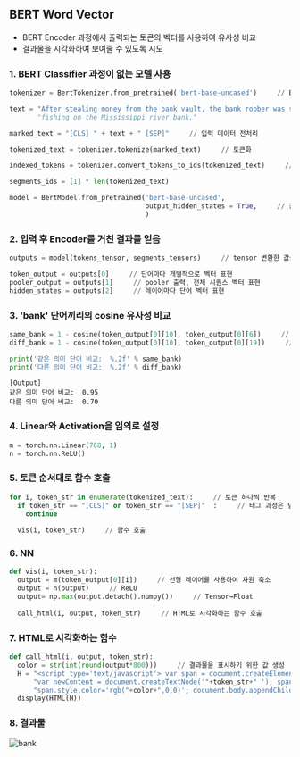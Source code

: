 ## BERT Word Vector
- BERT Encoder 과정에서 출력되는 토큰의 벡터를 사용하여 유사성 비교
- 결과물을 시각화하여 보여줄 수 있도록 시도

### 1. BERT Classifier 과정이 없는 모델 사용
```python
tokenizer = BertTokenizer.from_pretrained('bert-base-uncased')     // BertTokenizer 사용

text = "After stealing money from the bank vault, the bank robber was seen " \     // 벡터 비교 테스트에 사용될 문장
       "fishing on the Mississippi river bank."

marked_text = "[CLS] " + text + " [SEP]"     // 입력 데이터 전처리

tokenized_text = tokenizer.tokenize(marked_text)     // 토큰화

indexed_tokens = tokenizer.convert_tokens_to_ids(tokenized_text)     // 토큰 인덱싱

segments_ids = [1] * len(tokenized_text)

model = BertModel.from_pretrained('bert-base-uncased',
                                  output_hidden_states = True,     // 출력으로 hidden_states 내용을 받으려면 True 설정
                                  )

``` 

### 2. 입력 후 Encoder를 거친 결과를 얻음
```python
outputs = model(tokens_tensor, segments_tensors)     // tensor 변환한 값을 입력하고 출력값을 얻음

token_output = outputs[0]     // 단어마다 개별적으로 벡터 표현
pooler_output = outputs[1]     // pooler 출력, 전체 시퀀스 벡터 표현
hidden_states = outputs[2]     // 레이어마다 단어 벡터 표현
```

### 3. 'bank' 단어끼리의 cosine 유사성 비교
```python
same_bank = 1 - cosine(token_output[0][10], token_output[0][6])     // 은행=은행
diff_bank = 1 - cosine(token_output[0][10], token_output[0][19])     // 은행!=강둑

print('같은 의미 단어 비교:  %.2f' % same_bank)
print('다른 의미 단어 비교:  %.2f' % diff_bank)
```
```
[Output]
같은 의미 단어 비교:  0.95
다른 의미 단어 비교:  0.70
```

### 4. Linear와 Activation을 임의로 설정
```python
m = torch.nn.Linear(768, 1)
n = torch.nn.ReLU()
```

### 5. 토큰 순서대로 함수 호출
```python
for i, token_str in enumerate(tokenized_text):     // 토큰 하나씩 반복
  if token_str == "[CLS]" or token_str == "[SEP]"  :     // 태그 과정은 넘어감
    continue 
    
  vis(i, token_str)     // 함수 호출
```

### 6. NN
```python
def vis(i, token_str):
  output = m(token_output[0][i])     // 선형 레이어를 사용하여 차원 축소
  output = n(output)     // ReLU
  output= np.max(output.detach().numpy())     // Tensor→Float
    
  call_html(i, output, token_str)     // HTML로 시각화하는 함수 호출
```

### 7. HTML로 시각화하는 함수
```python
def call_html(i, output, token_str):
  color = str(int(round(output*800)))     // 결과물을 표시하기 위한 값 생성
  H = "<script type='text/javascript'> var span = document.createElement('span');" \
      "var newContent = document.createTextNode('"+token_str+" '); span.appendChild(newContent);" \
      "span.style.color='rgb("+color+",0,0)'; document.body.appendChild(span); </script>"
  display(HTML(H))
```

### 8. 결과물
![bank](https://user-images.githubusercontent.com/60456487/94177652-dc412480-fed4-11ea-9aba-f33584f37869.png)
